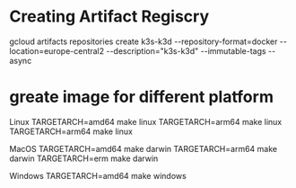 # Creating Artifact Regiscry
gcloud artifacts repositories create k3s-k3d --repository-format=docker --location=europe-central2 --description="k3s-k3d" --immutable-tags --async

# greate image for different platform
Linux
TARGETARCH=amd64 make linux
TARGETARCH=arm64 make linux
TARGETARCH=arm64 make linux

MacOS
TARGETARCH=amd64 make darwin
TARGETARCH=arm64 make darwin
TARGETARCH=erm make darwin

Windows
TARGETARCH=amd64 make windows
